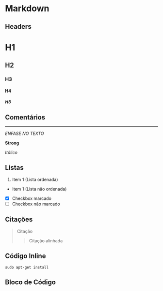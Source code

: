 # Markdown

## Headers
# H1
## H2
### H3
#### H4
##### H5

## Comentários
<!-- Comentário válido -->

---

*ENFASE NO TEXTO*

**Strong**

_Itálico_

## Listas
1. Item 1 (Lista ordenada)
- Item 1 (Lista não ordenada)
- [x] Checkbox marcado
- [ ] Checkbox não marcado

## Citações
> Citação
>> Citação alinhada

## Código Inline
`sudo apt-get install`

## Bloco de Código
